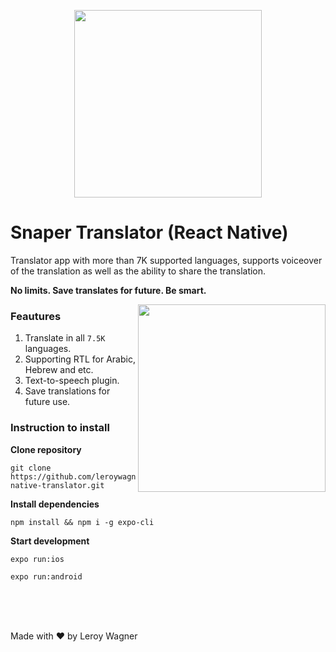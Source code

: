 <p align="center">
    <img align="center" width="300px" src="https://user-images.githubusercontent.com/106757584/193471663-d72817a8-5333-4895-abaa-0244486ab321.png"/>
</p>

# Snaper Translator (React Native)
Translator app with more than 7K supported languages, supports voiceover of the translation as well as the ability to share the translation.

**No limits. Save translates for future. Be smart.**

<img align="right" width="300px" src="https://user-images.githubusercontent.com/106757584/193470717-991dcaaa-b9f2-4ecb-b0d1-e2fef4f1c4b1.png"/>

### Feautures
1. Translate in all ```7.5K``` languages.
2. Supporting RTL for Arabic, Hebrew and etc.
3. Text-to-speech plugin.
4. Save translations for future use.

### Instruction to install
**Clone repository**

```
git clone https://github.com/leroywagner/react-native-translator.git
```

**Install dependencies**

```
npm install && npm i -g expo-cli
```

**Start development**

```
expo run:ios
```

```
expo run:android
```

<br/>
<br/>
<br/>

Made with ❤️ by Leroy Wagner
